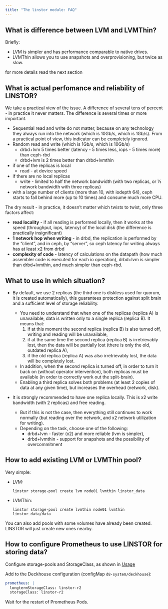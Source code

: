 ```yaml
---
title: "The linstor module: FAQ"
---
```


## What is difference between LVM and LVMThin?

Briefly:
- LVM is simpler and has performance comparable to native drives.
- LVMThin allows you to use snapshots and overprovisioning, but twice as slow.

for more details read the next section

## What is actual perfomance and reliability of LINSTOR?

We take a practical view of the issue. A difference of several tens of percent - in practice it never matters. The difference is several times or more important. 
- Sequential read and write do not matter, because on any technology they always run into the network (which is 10Gb/s, which is 1Gb/s). From a practical point of view, this indicator can be completely ignored.
- Random read and write (which is 1Gb/s, which is 10Gb/s) 
  - drbd+lvm 5 times better (latency - 5 times less, iops - 5 times more) than ceph-rbd 
  - drbd+lvm is 2 times better than drbd+lvmthin 
- if one of the replicas is local
  - read - at device speed 
- if there are no local replicas
  - write - limited to half the network bandwidth (with two replicas, or ⅓ network bandwidth with three replicas) 
- with a large number of clients (more than 10, with iodepth 64), ceph starts to fall behind more (up to 10 times) and consume much more CPU.

The dry result - in practice, it doesn’t matter which twists to twist, only three factors affect: 
- **read locality** - if all reading is performed locally, then it works at the speed (throughput, iops, latency) of the local disk (the difference is practically insignificant)
- **1 network hop when writing** - in drbd, the replication is performed by the “client”, and in ceph, by “server”, so ceph latency for writing always has at least x2 from drbd
- **complexity of code** - latency of calculations on the datapath (how much assembler code is executed for each io operation), drbd+lvm is simpler than drbd+lvmthin, and much simpler than ceph-rbd. 

## What to use in which situation? 

- By default, we use 2 replicas (the third one is diskless used for quorum, it is created automatically), this guarantees protection against split brain and a sufficient level of storage reliability.
    - You need to understand that when one of the replicas (replica A) is unavailable, data is written only to a single replica (replica B). It means that:
       1. if at this moment the second replica (replica B) is also turned off, writing and reading will be unavailable,
       1. if at the same time the second replica (replica B) is irretrievably lost, then the data will be partially lost (there is only the old, outdated replica A),
       1. if the old replica (replica A) was also irretrievably lost, the data will be completely lost.
    - In addition, when the second replica is turned off, in order to turn it back on (without operator intervention), both replicas must be available (in order to correctly work out the split-brain).
    - Enabling a third replica solves both problems (at least 2 copies of data at any given time), but increases the overhead (network, disk). 

- It is strongly recommended to have one replica locally. This is x2 write bandwidth (with 2 replicas) and free reading.
     - But if this is not the case, then everything still continues to work normally (but reading over the network, and x2 network utilization for writing).
   - Depending on the task, choose one of the following:
     - drbd+lvm - faster (x2) and more reliable (lvm is simpler),
     - drbd+lvmthin - support for snapshots and the possibility of overcommitment

## How to add existing LVM or LVMThin pool?

Very simple:

- LVM:
  ```
  linstor storage-pool create lvm node01 lvmthin linstor_data
  ```

- LVMThin:
  ```
  linstor storage-pool create lvmthin node01 lvmthin linstor_data/data
  ```

You can also add pools with some volumes have already been created. LINSTOR will just create new ones nearby. 

## How to configure Prometheus to use LINSTOR for storing data?

Configure storage-pools and StorageClass, as shown in [Usage](usage.html)

Add to the Deckhouse configuration (configMap `d8-system/deckhouse`):
```yaml
prometheus: |
  longtermStorageClass: linstor-r2
  storageClass: linstor-r2
```

Wait for the restart of Prometheus Pods.
